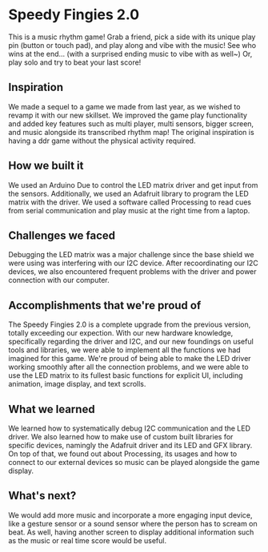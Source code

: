 # Speedy Fingies 2.0

This is a music rhythm game! Grab a friend, pick a side with its unique play pin (button or touch pad), and play along and vibe with the music! See who wins at the end... (with a surprised ending music to vibe with as well~) Or, play solo and try to beat your last score!

## Inspiration
We made a sequel to a game we made from last year, as we wished to revamp it with our new skillset. We improved the game play functionality and added key features such as multi player, multi sensors, bigger screen, and music alongside its transcribed rhythm map! The original inspiration is having a ddr game without the physical activity required.

## How we built it
We used an Arduino Due to control the LED matrix driver and get input from the sensors. Additionally, we used an Adafruit library to program the LED matrix with the driver. We used a software called Processing to read cues from serial communication and play music at the right time from a laptop.

## Challenges we faced
Debugging the LED matrix was a major challenge since the base shield we were using was interfering with our I2C device. After recoordinating our I2C devices, we also encountered frequent problems with the driver and power connection with our computer.

## Accomplishments that we're proud of
The Speedy Fingies 2.0 is a complete upgrade from the previous version, totally exceeding our expection. With our new hardware knowledge, specifically regarding the driver and I2C, and our new foundings on useful tools and libraries, we were able to implement all the functions we had imagined for this game. We're proud of being able to make the LED driver working smoothly after all the connection problems, and we were able to use the LED matrix to its fullest basic functions for explicit UI, including animation, image display, and text scrolls.

## What we learned
We learned how to systematically debug I2C communication and the LED driver. We also learned how to make use of custom built libraries for specific devices, namingly the Adafruit driver and its LED and GFX library. On top of that, we found out about Processing, its usages and how to connect to our external devices so music can be played alongside the game display.

## What's next?
We would add more music and incorporate a more engaging input device, like a gesture sensor or a sound sensor where the person has to scream on beat. As well, having another screen to display additional information such as the music or real time score would be useful.
